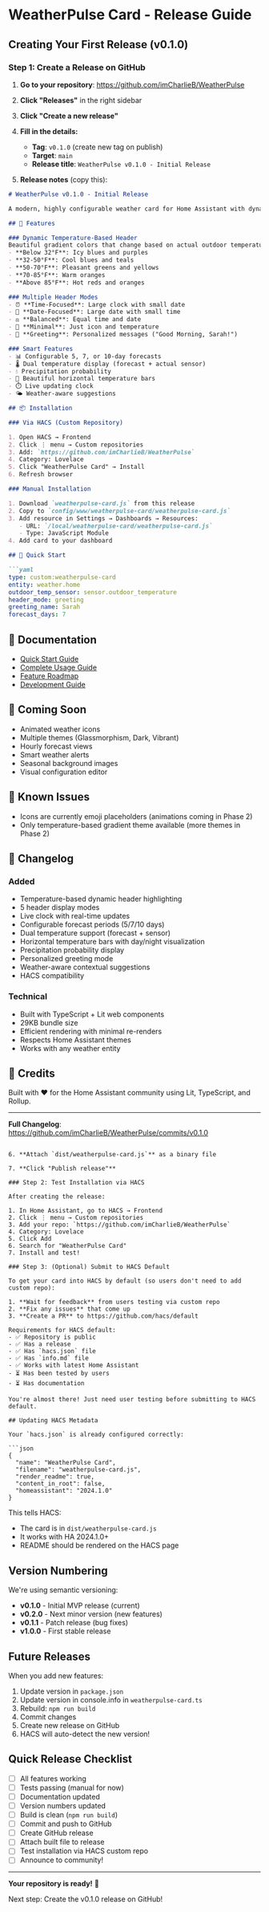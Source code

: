 # WeatherPulse Card - Release Guide

## Creating Your First Release (v0.1.0)

### Step 1: Create a Release on GitHub

1. **Go to your repository**: https://github.com/imCharlieB/WeatherPulse

2. **Click "Releases"** in the right sidebar

3. **Click "Create a new release"**

4. **Fill in the details:**
   - **Tag**: `v0.1.0` (create new tag on publish)
   - **Target**: `main`
   - **Release title**: `WeatherPulse v0.1.0 - Initial Release`

5. **Release notes** (copy this):

```markdown
# WeatherPulse v0.1.0 - Initial Release

A modern, highly configurable weather card for Home Assistant with dynamic temperature-based theming.

## 🎉 Features

### Dynamic Temperature-Based Header
Beautiful gradient colors that change based on actual outdoor temperature:
- **Below 32°F**: Icy blues and purples
- **32-50°F**: Cool blues and teals
- **50-70°F**: Pleasant greens and yellows
- **70-85°F**: Warm oranges
- **Above 85°F**: Hot reds and oranges

### Multiple Header Modes
- ⏰ **Time-Focused**: Large clock with small date
- 📅 **Date-Focused**: Large date with small time
- ⚖️ **Balanced**: Equal time and date
- 🎯 **Minimal**: Just icon and temperature
- 👋 **Greeting**: Personalized messages ("Good Morning, Sarah!")

### Smart Features
- 📊 Configurable 5, 7, or 10-day forecasts
- 🌡️ Dual temperature display (forecast + actual sensor)
- 💧 Precipitation probability
- 🎨 Beautiful horizontal temperature bars
- ⏱️ Live updating clock
- 🌤️ Weather-aware suggestions

## 📦 Installation

### Via HACS (Custom Repository)

1. Open HACS → Frontend
2. Click ⋮ menu → Custom repositories
3. Add: `https://github.com/imCharlieB/WeatherPulse`
4. Category: Lovelace
5. Click "WeatherPulse Card" → Install
6. Refresh browser

### Manual Installation

1. Download `weatherpulse-card.js` from this release
2. Copy to `config/www/weatherpulse-card/weatherpulse-card.js`
3. Add resource in Settings → Dashboards → Resources:
   - URL: `/local/weatherpulse-card/weatherpulse-card.js`
   - Type: JavaScript Module
4. Add card to your dashboard

## 🎨 Quick Start

```yaml
type: custom:weatherpulse-card
entity: weather.home
outdoor_temp_sensor: sensor.outdoor_temperature
header_mode: greeting
greeting_name: Sarah
forecast_days: 7
```

## 📖 Documentation

- [Quick Start Guide](QUICK_START.md)
- [Complete Usage Guide](USAGE.md)
- [Feature Roadmap](FEATURES.md)
- [Development Guide](DEVELOPMENT.md)

## 🔮 Coming Soon

- Animated weather icons
- Multiple themes (Glassmorphism, Dark, Vibrant)
- Hourly forecast views
- Smart weather alerts
- Seasonal background images
- Visual configuration editor

## 🐛 Known Issues

- Icons are currently emoji placeholders (animations coming in Phase 2)
- Only temperature-based gradient theme available (more themes in Phase 2)

## 📝 Changelog

### Added
- Temperature-based dynamic header highlighting
- 5 header display modes
- Live clock with real-time updates
- Configurable forecast periods (5/7/10 days)
- Dual temperature support (forecast + sensor)
- Horizontal temperature bars with day/night visualization
- Precipitation probability display
- Personalized greeting mode
- Weather-aware contextual suggestions
- HACS compatibility

### Technical
- Built with TypeScript + Lit web components
- 29KB bundle size
- Efficient rendering with minimal re-renders
- Respects Home Assistant themes
- Works with any weather entity

## 🙏 Credits

Built with ❤️ for the Home Assistant community using Lit, TypeScript, and Rollup.

---

**Full Changelog**: https://github.com/imCharlieB/WeatherPulse/commits/v0.1.0
```

6. **Attach `dist/weatherpulse-card.js`** as a binary file

7. **Click "Publish release"**

### Step 2: Test Installation via HACS

After creating the release:

1. In Home Assistant, go to HACS → Frontend
2. Click ⋮ menu → Custom repositories
3. Add your repo: `https://github.com/imCharlieB/WeatherPulse`
4. Category: Lovelace
5. Click Add
6. Search for "WeatherPulse Card"
7. Install and test!

### Step 3: (Optional) Submit to HACS Default

To get your card into HACS by default (so users don't need to add custom repo):

1. **Wait for feedback** from users testing via custom repo
2. **Fix any issues** that come up
3. **Create a PR** to https://github.com/hacs/default

Requirements for HACS default:
- ✅ Repository is public
- ✅ Has a release
- ✅ Has `hacs.json` file
- ✅ Has `info.md` file
- ✅ Works with latest Home Assistant
- ⏳ Has been tested by users
- ⏳ Has documentation

You're almost there! Just need user testing before submitting to HACS default.

## Updating HACS Metadata

Your `hacs.json` is already configured correctly:

```json
{
  "name": "WeatherPulse Card",
  "filename": "weatherpulse-card.js",
  "render_readme": true,
  "content_in_root": false,
  "homeassistant": "2024.1.0"
}
```

This tells HACS:
- The card is in `dist/weatherpulse-card.js`
- It works with HA 2024.1.0+
- README should be rendered on the HACS page

## Version Numbering

We're using semantic versioning:

- **v0.1.0** - Initial MVP release (current)
- **v0.2.0** - Next minor version (new features)
- **v0.1.1** - Patch release (bug fixes)
- **v1.0.0** - First stable release

## Future Releases

When you add new features:

1. Update version in `package.json`
2. Update version in console.info in `weatherpulse-card.ts`
3. Rebuild: `npm run build`
4. Commit changes
5. Create new release on GitHub
6. HACS will auto-detect the new version!

## Quick Release Checklist

- [ ] All features working
- [ ] Tests passing (manual for now)
- [ ] Documentation updated
- [ ] Version numbers updated
- [ ] Build is clean (`npm run build`)
- [ ] Commit and push to GitHub
- [ ] Create GitHub release
- [ ] Attach built file to release
- [ ] Test installation via HACS custom repo
- [ ] Announce to community!

---

**Your repository is ready!** 🎉

Next step: Create the v0.1.0 release on GitHub!
